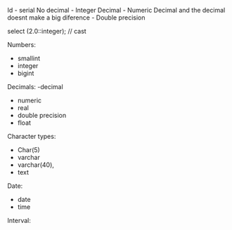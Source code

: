 Id - serial
No decimal - Integer
Decimal - Numeric
Decimal and the decimal doesnt make a big diference - Double precision


select (2.0::integer); // cast


Numbers:
- smallint
- integer
- bigint


Decimals:
-decimal
- numeric
- real
- double precision
- float

Character types:
- Char(5)
- varchar
- varchar(40),
- text

Date:
- date
- time

Interval:
